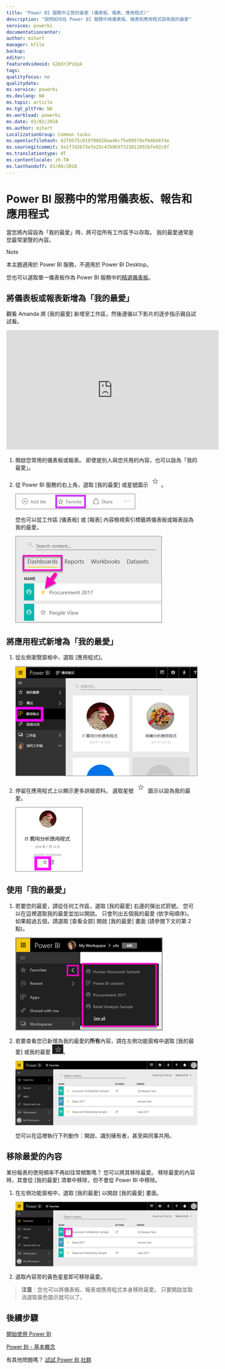 ```yaml
---
title: "Power BI 服務中之我的最愛 (儀表板、報表、應用程式)"
description: "說明如何在 Power BI 服務中將儀表板、報表和應用程式設為我的最愛"
services: powerbi
documentationcenter: 
author: mihart
manager: kfile
backup: 
editor: 
featuredvideoid: G26dr2PsEpk
tags: 
qualityfocus: no
qualitydate: 
ms.service: powerbi
ms.devlang: NA
ms.topic: article
ms.tgt_pltfrm: NA
ms.workload: powerbi
ms.date: 03/02/2018
ms.author: mihart
LocalizationGroup: Common tasks
ms.openlocfilehash: 82f8575c019790820aa46c75e095f8ef64bb6fde
ms.sourcegitcommit: 5e1f7d2673efe25c47b9b9f315011055bfe92c8f
ms.translationtype: HT
ms.contentlocale: zh-TW
ms.lasthandoff: 03/09/2018
---
```

# <a name="favorite-dashboards-reports-and-apps-in-power-bi-service"></a>Power BI 服務中的常用儀表板、報告和應用程式
當您將內容設為「我的最愛」時，將可從所有工作區予以存取。  我的最愛通常是您最常瀏覽的內容。

> [!NOTE]
> 本主題適用於 Power BI 服務，不適用於 Power BI Desktop。
> 
> 

您也可以選取單一儀表板作為 Power BI 服務中的[精選儀表板](service-dashboard-featured.md)。

## <a name="add-a-dashboard-or-report-as-a-favorite"></a>將儀表板或報表新增為「我的最愛」
觀看 Amanda 將 [我的最愛] 新增至工作區，然後遵循以下影片的逐步指示親自試試看。

<iframe width="560" height="315" src="https://www.youtube.com/embed/G26dr2PsEpk" frameborder="0" allowfullscreen></iframe>


1. 開啟您常用的儀表板或報表。 即使是別人與您共用的內容，也可以設為「我的最愛」。
2. 從 Power BI 服務的右上角，選取 [我的最愛] 或星號圖示 ![星號圖示](media/service-dashboard-favorite/power-bi-favorite-icon.png)。
   
   ![[我的最愛] 圖示](media/service-dashboard-favorite/powerbi-dashboard-favorite.png)
   
   您也可以從工作區 [儀表板] 或 [報表] 內容檢視索引標籤將儀表板或報表設為我的最愛。
   
   ![具有黃色星號的 [儀表板] 索引標籤](media/service-dashboard-favorite/power-bi-dashboard-favorite.png)

## <a name="add-an-app-as-a-favorite"></a>將應用程式新增為「我的最愛」

1. 從左側瀏覽窗格中，選取 [應用程式]。

   ![儀表板](media/service-dashboard-favorite/power-bi-favorite-apps.png)

2. 停留在應用程式上以顯示更多詳細資料。  選取星號 ![星號圖示](media/service-dashboard-favorite/power-bi-favorite-icon.png)  圖示以設為我的最愛。
   
   ![將游標停留在應用程式上方](media/service-dashboard-favorite/power-bi-favorite-app.png)

## <a name="working-with-favorites"></a>使用「我的最愛」
1. 若要您的最愛，請從任何工作區，選取 [我的最愛] 右邊的彈出式箭號。  您可以在這裡選取我的最愛並加以開啟。 只會列出五個我的最愛 (依字母順序)。 如果超過五個，請選取 [查看全部] 開啟 [我的最愛] 畫面 (請參閱下文的第 2 點)。 
   
   ![[我的最愛] 飛出視窗](media/service-dashboard-favorite/power-bi-favorite-flyout-new.png)
2. 若要查看您已新增為我的最愛的**所有**內容，請在左側功能窗格中選取 [我的最愛] 或我的最愛 ![星號圖示](media/service-dashboard-favorite/power-bi-favorites-icon.png)。  
   
    ![我的最愛視窗](media/service-dashboard-favorite/power-bi-favorites-screen.png)
   
   您可以在這裡執行下列動作：開啟、識別擁有者，甚至與同事共用。

## <a name="unfavorite-content"></a>移除最愛的內容
某份報表的使用頻率不再如往常頻繁嗎？  您可以將其移除最愛。 移除最愛的內容時，其會從 [我的最愛] 清單中移除，但不會從 Power BI 中移除。

1. 在左側功能窗格中，選取 [我的最愛] 以開啟 [我的最愛] 畫面。
   
   ![[我的最愛] 畫面](media/service-dashboard-favorite/power-bi-unfavorites-screen.png)
2. 選取內容旁的黃色星星即可移除最愛。

> **注意**︰您也可以將儀表板、報表或應用程式本身移除最愛。 只要開啟並取消選取黃色圖示就可以了。   
> 
> 

## <a name="next-steps"></a>後續步驟
[開始使用 Power BI](service-get-started.md)

[Power BI - 基本概念](service-basic-concepts.md)

有其他問題嗎？ [試試 Power BI 社群](http://community.powerbi.com/)

